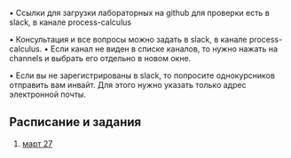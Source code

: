 
• Ссылки для загрузки лабораторных на github для проверки есть в slack, в канале  process-calculus

• Консультация и все вопросы можно задать в slack, в канале process-calculus.
• Если канал не виден в списке каналов, то нужно нажать на channels и выбрать его отдельно в новом окне.

• Если вы не зарегистрированы в slack, то попросите однокурсников отправить  вам инвайт. Для этого нужно указать только адрес электронной почты.


## Расписание и задания
1. [март 27](https://github.com/ivtipm/ProcessCalculus/blob/master/tasks-2020/tasks-2020-mar-27.md)

